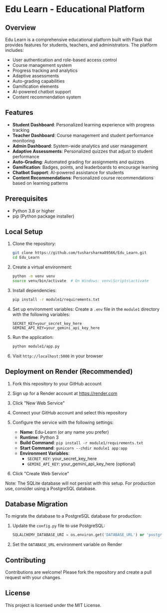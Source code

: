 # Edu Learn - Educational Platform

## Overview
Edu Learn is a comprehensive educational platform built with Flask that provides features for students, teachers, and administrators. The platform includes:

- User authentication and role-based access control
- Course management system
- Progress tracking and analytics
- Adaptive assessments
- Auto-grading capabilities
- Gamification elements
- AI-powered chatbot support
- Content recommendation system

## Features
- **Student Dashboard**: Personalized learning experience with progress tracking
- **Teacher Dashboard**: Course management and student performance monitoring
- **Admin Dashboard**: System-wide analytics and user management
- **Adaptive Assessments**: Personalized quizzes that adjust to student performance
- **Auto-Grading**: Automated grading for assignments and quizzes
- **Gamification**: Badges, points, and leaderboards to encourage learning
- **Chatbot Support**: AI-powered assistance for students
- **Content Recommendations**: Personalized course recommendations based on learning patterns

## Prerequisites
- Python 3.8 or higher
- pip (Python package installer)

## Local Setup

1. Clone the repository:
   ```bash
   git clone https://github.com/tusharsharma89566/Edu_Learn.git
   cd Edu_Learn
   ```

2. Create a virtual environment:
   ```bash
   python -m venv venv
   source venv/bin/activate  # On Windows: venv\Scripts\activate
   ```

3. Install dependencies:
   ```bash
   pip install -r module1/requirements.txt
   ```

4. Set up environment variables:
   Create a `.env` file in the `module1` directory with the following variables:
   ```
   SECRET_KEY=your_secret_key_here
   GEMINI_API_KEY=your_gemini_api_key_here
   ```

5. Run the application:
   ```bash
   python module1/app.py
   ```

6. Visit `http://localhost:5000` in your browser

## Deployment on Render (Recommended)

1. Fork this repository to your GitHub account
2. Sign up for a Render account at https://render.com
3. Click "New Web Service"
4. Connect your GitHub account and select this repository
5. Configure the service with the following settings:
   - **Name**: Edu-Learn (or any name you prefer)
   - **Runtime**: Python 3
   - **Build Command**: `pip install -r module1/requirements.txt`
   - **Start Command**: `gunicorn --chdir module1 app:app`
   - **Environment Variables**:
     - `SECRET_KEY`: your_secret_key_here
     - `GEMINI_API_KEY`: your_gemini_api_key_here (optional)

6. Click "Create Web Service"

Note: The SQLite database will not persist with this setup. For production use, consider using a PostgreSQL database.

## Database Migration
To migrate the database to a PostgreSQL database for production:

1. Update the `config.py` file to use PostgreSQL:
   ```python
   SQLALCHEMY_DATABASE_URI = os.environ.get('DATABASE_URL') or 'postgresql://user:password@localhost/dbname'
   ```

2. Set the `DATABASE_URL` environment variable on Render

## Contributing
Contributions are welcome! Please fork the repository and create a pull request with your changes.

## License
This project is licensed under the MIT License.
